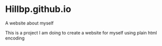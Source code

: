 Hillbp.github.io
================

A website about myself

This is a project I am doing to create a website for myself using plain html encoding
